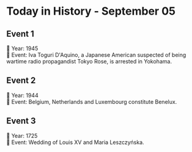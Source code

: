 # Today in History - September 05

## Event 1
📅 Year: 1945  
📝 Event: Iva Toguri D'Aquino, a Japanese American suspected of being wartime radio propagandist Tokyo Rose, is arrested in Yokohama.

## Event 2
📅 Year: 1944  
📝 Event: Belgium, Netherlands and Luxembourg constitute Benelux.

## Event 3
📅 Year: 1725  
📝 Event: Wedding of Louis XV and Maria Leszczyńska.

